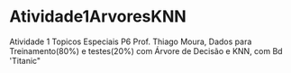 # Atividade1ArvoresKNN
Atividade 1 Topicos Especiais P6 Prof. Thiago Moura, Dados para Treinamento(80%) e testes(20%) com Árvore de Decisão e KNN, com Bd 'Titanic"
